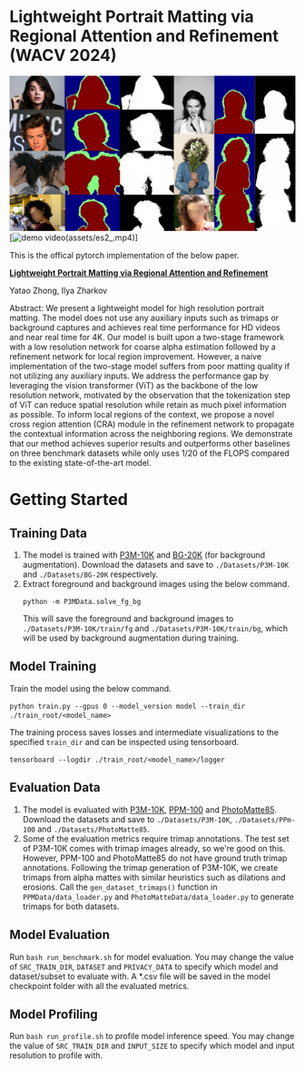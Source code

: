 # Lightweight Portrait Matting via Regional Attention and Refinement (WACV 2024)

![image results](assets/trimap_viz2.jpg)
[![demo video]()(assets/es2_.mp4)]

This is the offical pytorch implementation of the below paper.

[**Lightweight Portrait Matting via Regional Attention and Refinement**](https://arxiv.org/abs/2311.03770)

Yatao Zhong, Ilya Zharkov

Abstract:
We present a lightweight model for high resolution portrait matting. The model does not use any auxiliary inputs such as trimaps or background captures and achieves real time performance for HD videos and near real time for 4K. Our model is built upon a two-stage framework with a low resolution network for coarse alpha estimation followed by a refinement network for local region improvement. However, a naive implementation of the two-stage model suffers from poor matting quality if not utilizing any auxiliary inputs. We address the performance gap by leveraging the vision transformer (ViT) as the backbone of the low resolution network, motivated by the observation that the tokenization step of ViT can reduce spatial resolution while retain as much pixel information as possible. To inform local regions of the context, we propose a novel cross region attention (CRA) module in the refinement network to propagate the contextual information across the neighboring regions. We demonstrate that our method achieves superior results and outperforms other baselines on three benchmark datasets while only uses $1/20$ of the FLOPS compared to the existing state-of-the-art model.

# Getting Started

## Training Data
1. The model is trained with [P3M-10K](https://github.com/JizhiziLi/P3M/tree/master?tab=readme-ov-file) and [BG-20K](https://github.com/JizhiziLi/GFM) (for background augmentation). Download the datasets and save to `./Datasets/P3M-10K` and `./Datasets/BG-20K` respectively.
2. Extract foreground and background images using the below command.
    ```
    python -m P3MData.solve_fg_bg
    ```
    This will save the foreground and background images to `./Datasets/P3M-10K/train/fg` and  `./Datasets/P3M-10K/train/bg`, which will be used by background augmentation during training.

## Model Training
Train the model using the below command.
```
python train.py --gpus 0 --model_version model --train_dir ./train_root/<model_name>
```
The training process saves losses and intermediate visualizations to the specified `train_dir` and can be inspected using tensorboard.
```
tensorboard --logdir ./train_root/<model_name>/logger
```

## Evaluation Data
1. The model is evaluated with [P3M-10K](https://github.com/JizhiziLi/P3M/tree/master?tab=readme-ov-file), [PPM-100]() and [PhotoMatte85](). Download the datasets and save to `./Datasets/P3M-10K`, `./Datasets/PPm-100` and `./Datasets/PhotoMatte85`.
2. Some of the evaluation metrics require trimap annotations. The test set of P3M-10K comes with trimap images already, so we're good on this. However, PPM-100 and PhotoMatte85 do not have ground truth trimap annotations. Following the trimap generation of P3M-10K, we create trimaps from alpha mattes with similar heuristics such as dilations and erosions.
Call the `gen_dataset_trimaps()` function in `PPMData/data_loader.py` and `PhotoMatteData/data_loader.py` to generate trimaps for both datasets.

## Model Evaluation
Run `bash run_benchmark.sh` for model evaluation. You may change the value of `SRC_TRAIN_DIR`, `DATASET` and `PRIVACY_DATA` to specify which model and dataset/subset to evaluate with. A *.csv file will be saved in the model checkpoint folder with all the evaluated metrics.

## Model Profiling
Run `bash run_profile.sh` to profile model inference speed. You may change the value of `SRC_TRAIN_DIR` and `INPUT_SIZE` to specify which model and input resolution to profile with.
